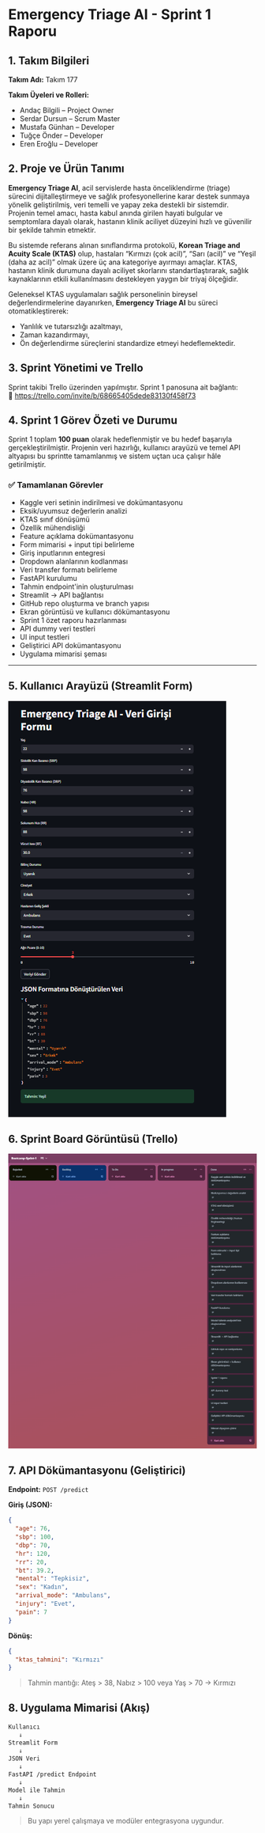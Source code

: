 # Emergency Triage AI - Sprint 1 Raporu

## 1. Takım Bilgileri
**Takım Adı:** Takım 177

**Takım Üyeleri ve Rolleri:**
- Andaç Bilgili – Project Owner  
- Serdar Dursun – Scrum Master  
- Mustafa Günhan – Developer  
- Tuğçe Önder – Developer  
- Eren Eroğlu – Developer

## 2. Proje ve Ürün Tanımı
**Emergency Triage AI**, acil servislerde hasta önceliklendirme (triage) sürecini dijitalleştirmeye ve sağlık profesyonellerine karar destek sunmaya yönelik geliştirilmiş, veri temelli ve yapay zeka destekli bir sistemdir. Projenin temel amacı, hasta kabul anında girilen hayati bulgular ve semptomlara dayalı olarak, hastanın klinik aciliyet düzeyini hızlı ve güvenilir bir şekilde tahmin etmektir.

Bu sistemde referans alınan sınıflandırma protokolü, **Korean Triage and Acuity Scale (KTAS)** olup, hastaları “Kırmızı (çok acil)”, “Sarı (acil)” ve “Yeşil (daha az acil)” olmak üzere üç ana kategoriye ayırmayı amaçlar. KTAS, hastanın klinik durumuna dayalı aciliyet skorlarını standartlaştırarak, sağlık kaynaklarının etkili kullanılmasını destekleyen yaygın bir triyaj ölçeğidir.

Geleneksel KTAS uygulamaları sağlık personelinin bireysel değerlendirmelerine dayanırken, **Emergency Triage AI** bu süreci otomatikleştirerek:
- Yanlılık ve tutarsızlığı azaltmayı,
- Zaman kazandırmayı,
- Ön değerlendirme süreçlerini standardize etmeyi hedeflemektedir.

## 3. Sprint Yönetimi ve Trello
Sprint takibi Trello üzerinden yapılmıştır. Sprint 1 panosuna ait bağlantı:  
🔗 https://trello.com/invite/b/68665405dede83130f458f73

## 4. Sprint 1 Görev Özeti ve Durumu

Sprint 1 toplam **100 puan** olarak hedeflenmiştir ve bu hedef başarıyla gerçekleştirilmiştir. Projenin veri hazırlığı, kullanıcı arayüzü ve temel API altyapısı bu sprintte tamamlanmış ve sistem uçtan uca çalışır hâle getirilmiştir.

### ✅ Tamamlanan Görevler

- Kaggle veri setinin indirilmesi ve dokümantasyonu  
- Eksik/uyumsuz değerlerin analizi  
- KTAS sınıf dönüşümü  
- Özellik mühendisliği  
- Feature açıklama dokümantasyonu  
- Form mimarisi + input tipi belirleme  
- Giriş inputlarının entegresi  
- Dropdown alanlarının kodlanması  
- Veri transfer formatı belirleme  
- FastAPI kurulumu  
- Tahmin endpoint'inin oluşturulması  
- Streamlit → API bağlantısı  
- GitHub repo oluşturma ve branch yapısı  
- Ekran görüntüsü ve kullanıcı dökümantasyonu  
- Sprint 1 özet raporu hazırlanması  
- API dummy veri testleri  
- UI input testleri  
- Geliştirici API dokümantasyonu  
- Uygulama mimarisi şeması  

---

## 5. Kullanıcı Arayüzü (Streamlit Form)
![Streamlit Formu](Screenshot%202025-07-06%20184850.png)

## 6. Sprint Board Görüntüsü (Trello)
![Trello Board](Screenshot%202025-07-06%20200715.png)

## 7. API Dökümantasyonu (Geliştirici)

**Endpoint:** `POST /predict`

**Giriş (JSON):**
```json
{
  "age": 76,
  "sbp": 100,
  "dbp": 70,
  "hr": 120,
  "rr": 20,
  "bt": 39.2,
  "mental": "Tepkisiz",
  "sex": "Kadın",
  "arrival_mode": "Ambulans",
  "injury": "Evet",
  "pain": 7
}
```

**Dönüş:**
```json
{
  "ktas_tahmini": "Kırmızı"
}
```

> Tahmin mantığı: Ateş > 38, Nabız > 100 veya Yaş > 70 → Kırmızı

## 8. Uygulama Mimarisi (Akış)

```
Kullanıcı
   ↓
Streamlit Form
   ↓
JSON Veri
   ↓
FastAPI /predict Endpoint
   ↓
Model ile Tahmin
   ↓
Tahmin Sonucu
```

> Bu yapı yerel çalışmaya ve modüler entegrasyona uygundur.
